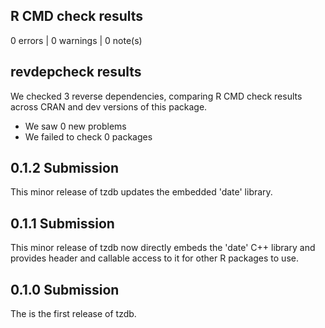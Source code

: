 ## R CMD check results

0 errors | 0 warnings | 0 note(s)

## revdepcheck results

We checked 3 reverse dependencies, comparing R CMD check results across CRAN and dev versions of this package.

 * We saw 0 new problems
 * We failed to check 0 packages
 
## 0.1.2 Submission

This minor release of tzdb updates the embedded 'date' library.

## 0.1.1 Submission

This minor release of tzdb now directly embeds the 'date' C++ library and
provides header and callable access to it for other R packages to use.

## 0.1.0 Submission

The is the first release of tzdb.
